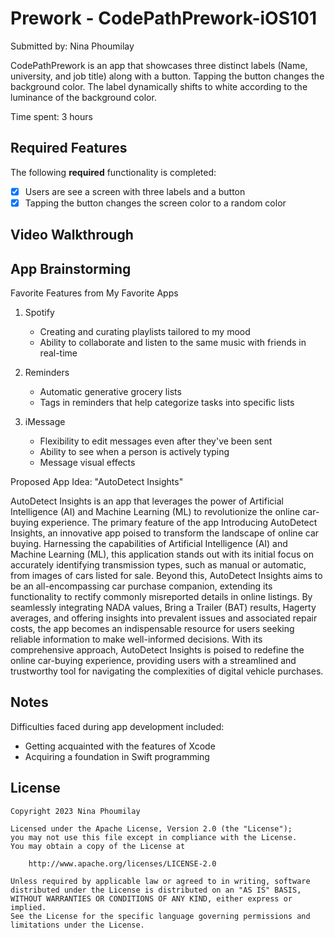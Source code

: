 # Prework - CodePathPrework-iOS101

Submitted by: Nina Phoumilay

CodePathPrework is an app that showcases three distinct labels (Name, university, and job title) along with a button. Tapping the button changes the background color. The label dynamically shifts to white according to the luminance of the background color.

Time spent: 3 hours

## Required Features

The following **required** functionality is completed:

- [X] Users are see a screen with three labels and a button
- [X] Tapping the button changes the screen color to a random color
 
## Video Walkthrough



## App Brainstorming

Favorite Features from My Favorite Apps

1. Spotify
   - Creating and curating playlists tailored to my mood
   - Ability to collaborate and listen to the same music with friends in real-time

2. Reminders
   - Automatic generative grocery lists
   - Tags in reminders that help categorize tasks into specific lists

3. iMessage
   - Flexibility to edit messages even after they've been sent
   - Ability to see when a person is actively typing
   - Message visual effects
   
Proposed App Idea: "AutoDetect Insights"

AutoDetect Insights is an app that leverages the power of Artificial Intelligence (AI) and Machine Learning (ML) to revolutionize the online car-buying experience. The primary feature of the app Introducing AutoDetect Insights, an innovative app poised to transform the landscape of online car buying. Harnessing the capabilities of Artificial Intelligence (AI) and Machine Learning (ML), this application stands out with its initial focus on accurately identifying transmission types, such as manual or automatic, from images of cars listed for sale. Beyond this, AutoDetect Insights aims to be an all-encompassing car purchase companion, extending its functionality to rectify commonly misreported details in online listings. By seamlessly integrating NADA values, Bring a Trailer (BAT) results, Hagerty averages, and offering insights into prevalent issues and associated repair costs, the app becomes an indispensable resource for users seeking reliable information to make well-informed decisions. With its comprehensive approach, AutoDetect Insights is poised to redefine the online car-buying experience, providing users with a streamlined and trustworthy tool for navigating the complexities of digital vehicle purchases.

## Notes

Difficulties faced during app development included:
- Getting acquainted with the features of Xcode
- Acquiring a foundation in Swift programming

## License

    Copyright 2023 Nina Phoumilay

    Licensed under the Apache License, Version 2.0 (the "License");
    you may not use this file except in compliance with the License.
    You may obtain a copy of the License at

        http://www.apache.org/licenses/LICENSE-2.0

    Unless required by applicable law or agreed to in writing, software
    distributed under the License is distributed on an "AS IS" BASIS,
    WITHOUT WARRANTIES OR CONDITIONS OF ANY KIND, either express or implied.
    See the License for the specific language governing permissions and
    limitations under the License.
